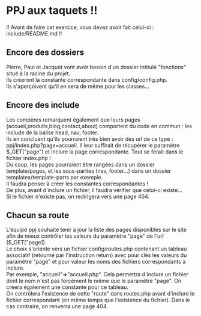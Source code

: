 # PPJ aux taquets !!

!! Avant de faire cet exercice, vous devez avoir fait celui-ci : include/README.md !! 

## Encore des dossiers
Pierre, Paul et Jacquot vont avoir besoin d'un dossier intitulé "fonctions" situé à la racine du projet.<br>
Ils créeront la constante correspondante dans config/config.php.<br>
Ils s'aperçoivent qu'il en sera de même pour les classes...<br>

## Encore des include
Les compères remarquent également que leurs pages (accueil,produits,blog,contact,about) comportent du code en commun : les include de la balise head, nav, footer.<br>
Ils en concluent qu'ils pourraient très bien avoir des url de ce type : ppj/index.php?page=accueil. Il leur suffirait de récupérer le paramètre $_GET["page"] et inclure la page correspondante. Tout se ferait dans le fichier index.php !<br> Du coup, les pages pourraient être rangées dans un dossier template/pages, et les sous-parties (nav, footer...) dans un dossier templates/template-parts par exemple.<br>Il faudra penser à créer les constantes correspondantes !<br> De plus, avant d'inclure un fichier, il faudra vérifier que celui-ci existe...<br>
Si le fichier n'existe pas, on redirigera vers une page 404.<br>

## Chacun sa route
L'équipe ppj souhaite tenir à jour la liste des pages disponibles sur le site afin de mieux contrôler les valeurs du paramètre "page" de l'url ($_GET["page]).<br>
Le choix s'oriente vers un fichier config/routes.php contenant un tableau associatif (retourné par l'instruction return) avec pour clés les valeurs du paramètre "page" et pour valeur les noms des fichiers correspondants à inclure.<br> Par exemple, "accueil"=>"accueil.php". Cela permettra d'inclure un fichier dont le nom n'est pas forcément le même que le paramètre "page". On créera également une constante pour ce tableau.<br>On contrôlera l'existence de cette "route" dans routes.php avant d'inclure le fichier correspondant (en même temps que l'existence du fichier). Dans le cas contraire, on renverra une page 404.<br>